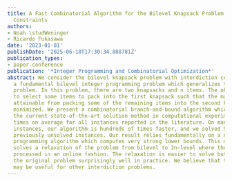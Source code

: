 ```yaml
---
title: A Fast Combinatorial Algorithm for the Bilevel Knapsack Problem with Interdiction
  Constraints
authors:
- Noah \studWeninger
- Ricardo Fukasawa
date: '2023-01-01'
publishDate: '2025-06-18T17:30:34.888781Z'
publication_types:
- paper-conference
publication: '*Integer Programming and Combinatorial Optimization*'
abstract: We consider the bilevel knapsack problem with interdiction constraints,
  a fundamental bilevel integer programming problem which generalizes the 0-1 knapsack
  problem. In this problem, there are two knapsacks and n items. The objective is
  to select some items to pack into the first knapsack such that the maximum profit
  attainable from packing some of the remaining items into the second knapsack is
  minimized. We present a combinatorial branch-and-bound algorithm which outperforms
  the current state-of-the-art solution method in computational experiments by 4.5
  times on average for all instances reported in the literature. On many of the harder
  instances, our algorithm is hundreds of times faster, and we solved 53 of the 72
  previously unsolved instances. Our result relies fundamentally on a new dynamic
  programming algorithm which computes very strong lower bounds. This dynamic program
  solves a relaxation of the problem from bilevel to 2n-level where the items are
  processed in an online fashion. The relaxation is easier to solve but approximates
  the original problem surprisingly well in practice. We believe that this same technique
  may be useful for other interdiction problems.
---
```

